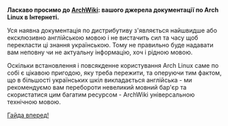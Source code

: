 **Ласкаво просимо до [ArchWiki](/index.php/ArchWiki:About "ArchWiki:About"): вашого джерела документації по Arch Linux в Інтернеті.**

Уся наявна документація по дистрибутиву з'являється найшвидше або ексклюзивно англійською мовою і не вистачить сил та часу щоб перекласти ці знання українською. Тому не правильно буде надавати вам неповну чи не актуальну інформацію, хоч і рідною мовою.

Оскільки встановлення і повсякденне користування Arch Linux саме по собі є цікавою пригодою, яку треба пережити, та оперуючи тим фактом, що в більшості українських шкіл викладається англійська - ми рекомендуємо вам перебороти невеликий мовний бар'єр та скористатися цим багатим ресурсом - ArchWiki універсальною технічною мовою.

[Гайда вперед!](/index.php/Main_page "Main page")